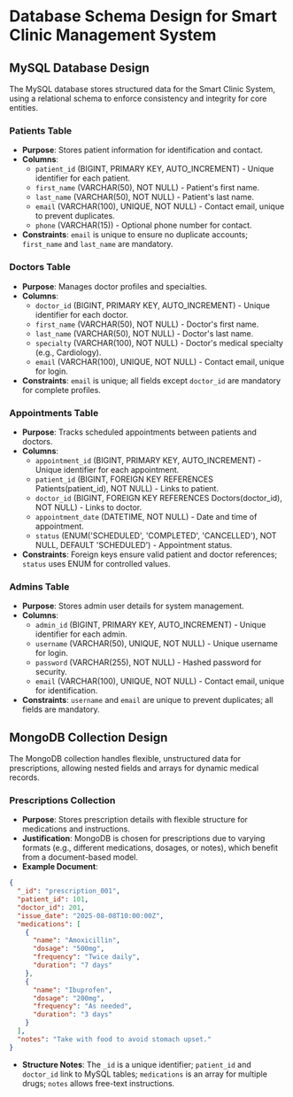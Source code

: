 # Database Schema Design for Smart Clinic Management System

## MySQL Database Design
The MySQL database stores structured data for the Smart Clinic System, using a relational schema to enforce consistency and integrity for core entities.

### Patients Table
- **Purpose**: Stores patient information for identification and contact.
- **Columns**:
  - `patient_id` (BIGINT, PRIMARY KEY, AUTO_INCREMENT) - Unique identifier for each patient.
  - `first_name` (VARCHAR(50), NOT NULL) - Patient's first name.
  - `last_name` (VARCHAR(50), NOT NULL) - Patient's last name.
  - `email` (VARCHAR(100), UNIQUE, NOT NULL) - Contact email, unique to prevent duplicates.
  - `phone` (VARCHAR(15)) - Optional phone number for contact.
- **Constraints**: `email` is unique to ensure no duplicate accounts; `first_name` and `last_name` are mandatory.

### Doctors Table
- **Purpose**: Manages doctor profiles and specialties.
- **Columns**:
  - `doctor_id` (BIGINT, PRIMARY KEY, AUTO_INCREMENT) - Unique identifier for each doctor.
  - `first_name` (VARCHAR(50), NOT NULL) - Doctor's first name.
  - `last_name` (VARCHAR(50), NOT NULL) - Doctor's last name.
  - `specialty` (VARCHAR(100), NOT NULL) - Doctor's medical specialty (e.g., Cardiology).
  - `email` (VARCHAR(100), UNIQUE, NOT NULL) - Contact email, unique for login.
- **Constraints**: `email` is unique; all fields except `doctor_id` are mandatory for complete profiles.

### Appointments Table
- **Purpose**: Tracks scheduled appointments between patients and doctors.
- **Columns**:
  - `appointment_id` (BIGINT, PRIMARY KEY, AUTO_INCREMENT) - Unique identifier for each appointment.
  - `patient_id` (BIGINT, FOREIGN KEY REFERENCES Patients(patient_id), NOT NULL) - Links to patient.
  - `doctor_id` (BIGINT, FOREIGN KEY REFERENCES Doctors(doctor_id), NOT NULL) - Links to doctor.
  - `appointment_date` (DATETIME, NOT NULL) - Date and time of appointment.
  - `status` (ENUM('SCHEDULED', 'COMPLETED', 'CANCELLED'), NOT NULL, DEFAULT 'SCHEDULED') - Appointment status.
- **Constraints**: Foreign keys ensure valid patient and doctor references; `status` uses ENUM for controlled values.

### Admins Table
- **Purpose**: Stores admin user details for system management.
- **Columns**:
  - `admin_id` (BIGINT, PRIMARY KEY, AUTO_INCREMENT) - Unique identifier for each admin.
  - `username` (VARCHAR(50), UNIQUE, NOT NULL) - Unique username for login.
  - `password` (VARCHAR(255), NOT NULL) - Hashed password for security.
  - `email` (VARCHAR(100), UNIQUE, NOT NULL) - Contact email, unique for identification.
- **Constraints**: `username` and `email` are unique to prevent duplicates; all fields are mandatory.

## MongoDB Collection Design
The MongoDB collection handles flexible, unstructured data for prescriptions, allowing nested fields and arrays for dynamic medical records.

### Prescriptions Collection
- **Purpose**: Stores prescription details with flexible structure for medications and instructions.
- **Justification**: MongoDB is chosen for prescriptions due to varying formats (e.g., different medications, dosages, or notes), which benefit from a document-based model.
- **Example Document**:
```json
{
  "_id": "prescription_001",
  "patient_id": 101,
  "doctor_id": 201,
  "issue_date": "2025-08-08T10:00:00Z",
  "medications": [
    {
      "name": "Amoxicillin",
      "dosage": "500mg",
      "frequency": "Twice daily",
      "duration": "7 days"
    },
    {
      "name": "Ibuprofen",
      "dosage": "200mg",
      "frequency": "As needed",
      "duration": "3 days"
    }
  ],
  "notes": "Take with food to avoid stomach upset."
}
```
- **Structure Notes**: The `_id` is a unique identifier; `patient_id` and `doctor_id` link to MySQL tables; `medications` is an array for multiple drugs; `notes` allows free-text instructions.

